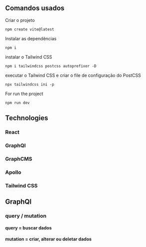 ## Comandos usados

<p>Criar o projeto</p>
<code>npm create vite@latest</code>

<p>Instalar as dependências</p>
<code>npm i</code>

<p>instalar o Tailwind CSS</p>
<code>npm i tailwindcss postcss autoprefixer -D</code>

<p>executar o Tailwind CSS e criar o file de configuração do PostCSS</p>
<code>npx tailwindcss ini -p</code>

<p>For run the project</p>
<code>npm run dev</code>

## Technologies
  ### React
  ### GraphQl
  ### GraphCMS
  ### Apollo
  ### Tailwind CSS

## GraphQl

### query / mutation

#### query = buscar dados
#### mutation = criar, alterar ou deletar dados





